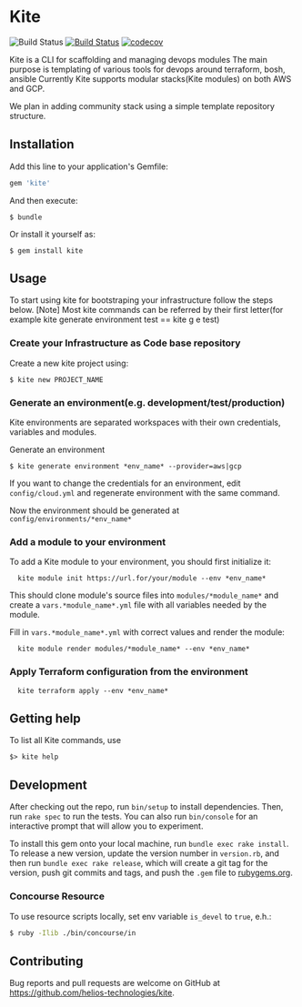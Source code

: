 # Kite

![Build Status](https://ci.helioscloud.com/api/v1/teams/heliostech/pipelines/kite/jobs/build-master/badge)
[![Build Status](https://travis-ci.org/helios-technologies/kite.svg?branch=master)](https://travis-ci.org/helios-technologies/kite)
[![codecov](https://codecov.io/gh/helios-technologies/kite/branch/master/graph/badge.svg)](https://codecov.io/gh/helios-technologies/kite)


Kite is a CLI for scaffolding and managing devops modules
The main purpose is templating of various tools for devops around terraform, bosh, ansible
Currently Kite supports modular stacks(Kite modules) on both AWS and GCP.

We plan in adding community stack using a simple template repository structure.

## Installation

Add this line to your application's Gemfile:

```ruby
gem 'kite'
```

And then execute:

    $ bundle

Or install it yourself as:

    $ gem install kite

## Usage

To start using kite for bootstraping your infrastructure
follow the steps below.
[Note] Most kite commands can be referred by their first letter(for example kite generate environment test == kite g e test)

### Create your Infrastructure as Code base repository

Create a new kite project using:

```
$ kite new PROJECT_NAME
```

### Generate an environment(e.g. development/test/production)

Kite environments are separated workspaces with their own credentials, variables and modules.

Generate an environment

```
$ kite generate environment *env_name* --provider=aws|gcp
```

If you want to change the credentials for an environment, edit `config/cloud.yml` and regenerate environment with the same command.

Now the environment should be generated at `config/environments/*env_name*`

### Add a module to your environment

To add a Kite module to your environment, you should first initialize it:

```
  kite module init https://url.for/your/module --env *env_name*
```

This should clone module's source files into `modules/*module_name*` and create a `vars.*module_name*.yml` file with all variables needed by the module.

Fill in `vars.*module_name*.yml` with correct values and render the module:

```
  kite module render modules/*module_name* --env *env_name*
```

### Apply Terraform configuration from the environment

```
  kite terraform apply --env *env_name*
```

## Getting help

To list all Kite commands, use

```shell
$> kite help
```

## Development

After checking out the repo, run `bin/setup` to install dependencies. Then, run `rake spec` to run the tests. You can also run `bin/console` for an interactive prompt that will allow you to experiment.

To install this gem onto your local machine, run `bundle exec rake install`. To release a new version, update the version number in `version.rb`, and then run `bundle exec rake release`, which will create a git tag for the version, push git commits and tags, and push the `.gem` file to [rubygems.org](https://rubygems.org).

### Concourse Resource

To use resource scripts locally, set env variable `is_devel` to `true`, e.h.:

```sh
$ ruby -Ilib ./bin/concourse/in
```

## Contributing

Bug reports and pull requests are welcome on GitHub at https://github.com/helios-technologies/kite.
